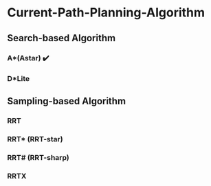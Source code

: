 # Current-Path-Planning-Algorithm

## Search-based Algorithm
###  A*(Astar)  :heavy_check_mark:
###  D*Lite 

## Sampling-based Algorithm
### RRT
### RRT* (RRT-star)
### RRT# (RRT-sharp)
### RRTX 
